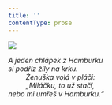 ```yaml
---
title: ''
contentType: prose
---
```


<section>

![](../Images/013.jpg)

_A jeden chlápek z Hamburku  
si podříz žíly na krku.  
         Ženuška volá v pláči:  
         „Miláčku, to už stačí,  
nebo mi umřeš v Hamburku.“_

</section>
